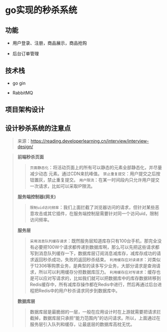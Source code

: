 # go实现的秒杀系统



## 功能

- 用户登录、注册，商品展示，商品抢购

- 后台订单管理

## 技术栈

- go gin

- RabbitMQ

## 项目架构设计



## 设计秒杀系统的注意点

> 来源：https://reading.developerlearning.cn/interview/interview-design/

> **前端秒杀页面**
>
> > `页面静态化`：将活动页面上的所有可以静态的元素全部静态化，并尽量减少动态 元素。通过CDN来抗峰值。
> > `禁止重复提交`：用户提交之后按钮置灰，禁止重复提交。
> > `用户限流`：在某一时间段内只允许用户提交一次请求，比如可以采取IP限流。
>
> **服务端控制器(网关)**
>
> > `限制uid访问频率`：我们上面拦截了浏览器访问的请求，但针对某些恶意攻击或其它插件，在服务端控制层需要针对同一个访问uid，限制访问频率。
>
> **服务层**
>
> > `采用消息队列缓存请求`：既然服务层知道库存只有100台手机，那完全没有必要把100W个请求都传递到数据库啊，那么可以先把这些请求都写到消息队列缓存一下，数据库层订阅消息减库存，减库存成功的请求返回秒杀成功，失败的返回秒杀结束。
> > `利用缓存应对读请求`：对类似于12306等购票业务，是典型的读多写少业务，大部分请求是查询请求，所以可以利用缓存分担数据库压力。
> > `利用缓存应对写请求`：缓存也是可以应对写请求的，比如我们就可以把数据库中的库存数据转移到Redis缓存中，所有减库存操作都在Redis中进行，然后再通过后台进程把Redis中的用户秒杀请求同步到数据库中。
>
> **数据库层**
>
> > 数据库层是最脆弱的一层，一般在应用设计时在上游就需要把请求拦截掉，数据库层只承担“能力范围内”的访问请求。所以，上面通过在服务层引入队列和缓存，让最底层的数据库高枕无忧。